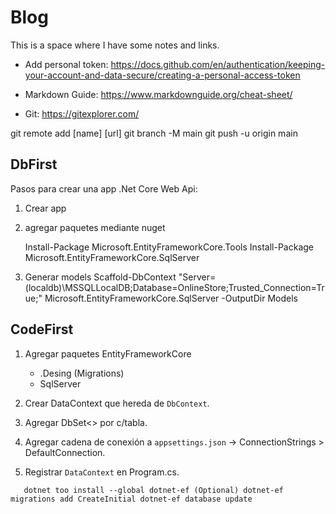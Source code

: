 # Blog
This is a space where I have some notes and links.

- Add personal token: 
      https://docs.github.com/en/authentication/keeping-your-account-and-data-secure/creating-a-personal-access-token
- Markdown Guide: 
     https://www.markdownguide.org/cheat-sheet/

- Git: https://gitexplorer.com/


git remote add [name] [url]
git branch -M main
git push -u origin main


## DbFirst
Pasos para crear una app .Net Core Web Api:

1. Crear app
2. agregar paquetes mediante nuget
	
	Install-Package Microsoft.EntityFrameworkCore.Tools
	Install-Package Microsoft.EntityFrameworkCore.SqlServer

3. Generar models
Scaffold-DbContext "Server=(localdb)\MSSQLLocalDB;Database=OnlineStore;Trusted_Connection=True;" Microsoft.EntityFrameworkCore.SqlServer -OutputDir Models


## CodeFirst
1. Agregar paquetes EntityFrameworkCore
	- .Desing (Migrations)
	- SqlServer 
	
2. Crear DataContext que hereda de `DbContext`.
3. Agregar DbSet<> por c/tabla.
4. Agregar cadena de conexión a `appsettings.json` -> ConnectionStrings > DefaultConnection.
5. Registrar `DataContext` en Program.cs.

`	dotnet too install --global dotnet-ef (Optional)
	dotnet-ef migrations add CreateInitial
	dotnet-ef database update`
